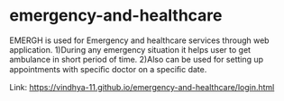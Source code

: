 # emergency-and-healthcare
EMERGH is used for Emergency and healthcare services through web application.
1)During any emergency situation
                    it helps user to get ambulance in short period of time.
2)Also can be used for
              setting up appointments with speciﬁc doctor on a speciﬁc date.
              
Link: https://vindhya-11.github.io/emergency-and-healthcare/login.html              
